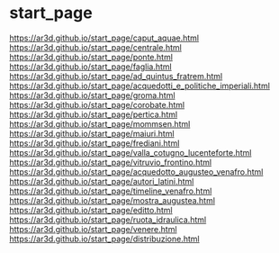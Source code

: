 # start_page
https://ar3d.github.io/start_page/caput_aquae.html
<br>
https://ar3d.github.io/start_page/centrale.html
<br>
https://ar3d.github.io/start_page/ponte.html
<br>
https://ar3d.github.io/start_page/faglia.html
<br>
https://ar3d.github.io/start_page/ad_quintus_fratrem.html
<br>
https://ar3d.github.io/start_page/acquedotti_e_politiche_imperiali.html
<br>
https://ar3d.github.io/start_page/groma.html
<br>
https://ar3d.github.io/start_page/corobate.html
<br>
https://ar3d.github.io/start_page/pertica.html
<br>
https://ar3d.github.io/start_page/mommsen.html
<br>
https://ar3d.github.io/start_page/maiuri.html
<br>
https://ar3d.github.io/start_page/frediani.html
<br>
https://ar3d.github.io/start_page/valla_cotugno_lucenteforte.html
<br>
https://ar3d.github.io/start_page/vitruvio_frontino.html
<br>
https://ar3d.github.io/start_page/acquedotto_augusteo_venafro.html
<br>
https://ar3d.github.io/start_page/autori_latini.html
<br>
https://ar3d.github.io/start_page/timeline_venafro.html
<br>
https://ar3d.github.io/start_page/mostra_augustea.html
<br>
https://ar3d.github.io/start_page/editto.html
<br>
https://ar3d.github.io/start_page/ruota_idraulica.html
<br>
https://ar3d.github.io/start_page/venere.html
<br>
https://ar3d.github.io/start_page/distribuzione.html

